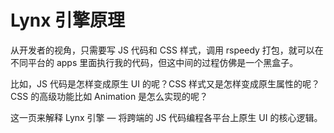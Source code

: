 # Lynx 引擎原理

从开发者的视角，只需要写 JS 代码和 CSS 样式，调用 rspeedy 打包，就可以在不同平台的 apps 里面执行我的代码，但这中间的过程仿佛是一个黑盒子。

比如，JS 代码是怎样变成原生 UI 的呢？CSS 样式又是怎样变成原生属性的呢？CSS 的高级功能比如 Animation 是怎么实现的呢？

这一页来解释 Lynx 引擎 — 将跨端的 JS 代码编程各平台上原生 UI 的核心逻辑。





